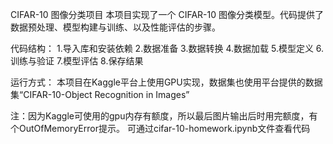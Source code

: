 CIFAR-10 图像分类项目
本项目实现了一个 CIFAR-10 图像分类模型。代码提供了数据预处理、模型构建与训练、以及性能评估的步骤。

代码结构：
	1.导入库和安装依赖
	2.数据准备
	3.数据转换
	4.数据加载
	5.模型定义
	6.训练与验证
	7.模型评估
	8.保存结果

运行方式：
	本项目在Kaggle平台上使用GPU实现，数据集也使用平台提供的数据集“CIFAR-10-Object Recognition in Images”

注：因为Kaggle可使用的gpu内存有额度，所以最后图片输出后时用完额度，有个OutOfMemoryError提示。 可通过cifar-10-homework.ipynb文件查看代码
